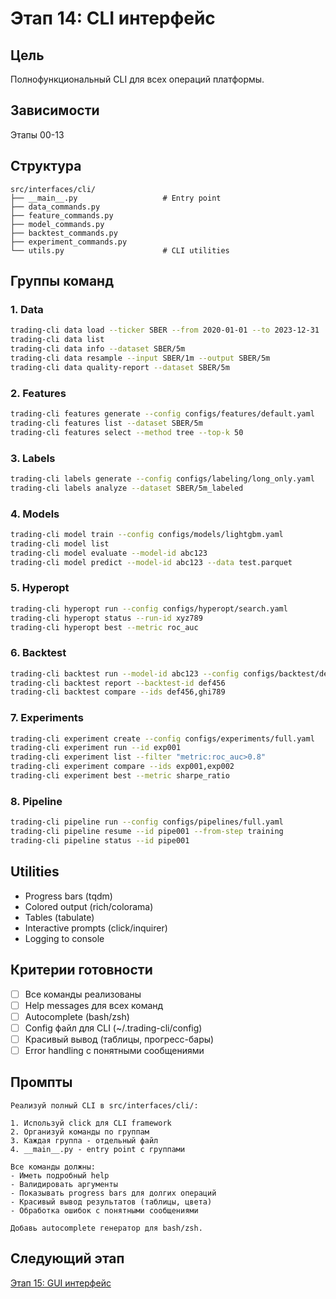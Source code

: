 # Этап 14: CLI интерфейс

## Цель
Полнофункциональный CLI для всех операций платформы.

## Зависимости
Этапы 00-13

## Структура

```
src/interfaces/cli/
├── __main__.py                   # Entry point
├── data_commands.py
├── feature_commands.py
├── model_commands.py
├── backtest_commands.py
├── experiment_commands.py
└── utils.py                      # CLI utilities
```

## Группы команд

### 1. Data
```bash
trading-cli data load --ticker SBER --from 2020-01-01 --to 2023-12-31
trading-cli data list
trading-cli data info --dataset SBER/5m
trading-cli data resample --input SBER/1m --output SBER/5m
trading-cli data quality-report --dataset SBER/5m
```

### 2. Features
```bash
trading-cli features generate --config configs/features/default.yaml
trading-cli features list --dataset SBER/5m
trading-cli features select --method tree --top-k 50
```

### 3. Labels
```bash
trading-cli labels generate --config configs/labeling/long_only.yaml
trading-cli labels analyze --dataset SBER/5m_labeled
```

### 4. Models
```bash
trading-cli model train --config configs/models/lightgbm.yaml
trading-cli model list
trading-cli model evaluate --model-id abc123
trading-cli model predict --model-id abc123 --data test.parquet
```

### 5. Hyperopt
```bash
trading-cli hyperopt run --config configs/hyperopt/search.yaml
trading-cli hyperopt status --run-id xyz789
trading-cli hyperopt best --metric roc_auc
```

### 6. Backtest
```bash
trading-cli backtest run --model-id abc123 --config configs/backtest/default.yaml
trading-cli backtest report --backtest-id def456
trading-cli backtest compare --ids def456,ghi789
```

### 7. Experiments
```bash
trading-cli experiment create --config configs/experiments/full.yaml
trading-cli experiment run --id exp001
trading-cli experiment list --filter "metric:roc_auc>0.8"
trading-cli experiment compare --ids exp001,exp002
trading-cli experiment best --metric sharpe_ratio
```

### 8. Pipeline
```bash
trading-cli pipeline run --config configs/pipelines/full.yaml
trading-cli pipeline resume --id pipe001 --from-step training
trading-cli pipeline status --id pipe001
```

## Utilities

- Progress bars (tqdm)
- Colored output (rich/colorama)
- Tables (tabulate)
- Interactive prompts (click/inquirer)
- Logging to console

## Критерии готовности

- [ ] Все команды реализованы
- [ ] Help messages для всех команд
- [ ] Autocomplete (bash/zsh)
- [ ] Config файл для CLI (~/.trading-cli/config)
- [ ] Красивый вывод (таблицы, прогресс-бары)
- [ ] Error handling с понятными сообщениями

## Промпты

```
Реализуй полный CLI в src/interfaces/cli/:

1. Используй click для CLI framework
2. Организуй команды по группам
3. Каждая группа - отдельный файл
4. __main__.py - entry point с группами

Все команды должны:
- Иметь подробный help
- Валидировать аргументы
- Показывать progress bars для долгих операций
- Красивый вывод результатов (таблицы, цвета)
- Обработка ошибок с понятными сообщениями

Добавь autocomplete генератор для bash/zsh.
```

## Следующий этап
[Этап 15: GUI интерфейс](Этап_15_GUI_интерфейс.md)
